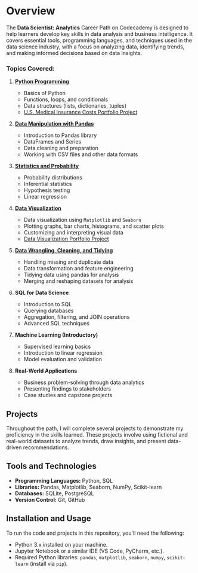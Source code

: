 # Overview

The **Data Scientist: Analytics** Career Path on Codecademy is designed to help learners develop key skills in data analysis and business intelligence. 
It covers essential tools, programming languages, and techniques used in the data science industry, with a focus on analyzing data, identifying trends, and making informed decisions based on data insights.

### Topics Covered:

1. **[Python Programming](https://github.com/nclements11/Data-Science-Portfolio/tree/main/Python%20Programming)**
   - Basics of Python
   - Functions, loops, and conditionals
   - Data structures (lists, dictionaries, tuples)
   - [U.S. Medical Insurance Costs Portfolio Project](https://github.com/nclements11/Data-Science-Portfolio/tree/main/US%20Medical%20Insurance%20Costs)

2. **[Data Manipulation with Pandas](https://github.com/nclements11/Data-Science-Portfolio/tree/main/Data%20Manipulation%20with%20Pandas)**
   - Introduction to Pandas library
   - DataFrames and Series
   - Data cleaning and preparation
   - Working with CSV files and other data formats

3. **[Statistics and Probability](https://github.com/nclements11/Data-Science-Portfolio/tree/main/Statistics%20and%20Probability)**
   - Probability distributions
   - Inferential statistics
   - Hypothesis testing
   - Linear regression

4. **[Data Visualization](https://github.com/nclements11/Data-Science-Portfolio/tree/main/Data%20Visualization)**
   - Data visualization using `Matplotlib` and `Seaborn`
   - Plotting graphs, bar charts, histograms, and scatter plots
   - Customizing and interpreting visual data
   - [Data Visualization Portfolio Project](https://github.com/nclements11/Data-Science-Portfolio/tree/main/Data%20Visualization/Data%20Visualization%20Portfolio%20Project)

5. **[Data Wrangling, Cleaning, and Tidying](https://github.com/nclements11/Data-Science-Portfolio/tree/main/Data%20Wrangling%2C%20Cleaning%2C%20and%20Tidying)**
   - Handling missing and duplicate data
   - Data transformation and feature engineering
   - Tidying data using pandas for analysis
   - Merging and reshaping datasets for analysis

6. **SQL for Data Science**
   - Introduction to SQL
   - Querying databases
   - Aggregation, filtering, and JOIN operations
   - Advanced SQL techniques

7. **Machine Learning (Introductory)**
   - Supervised learning basics
   - Introduction to linear regression
   - Model evaluation and validation

8. **Real-World Applications**
   - Business problem-solving through data analytics
   - Presenting findings to stakeholders
   - Case studies and capstone projects

## Projects

Throughout the path, I will complete several projects to demonstrate my proficiency in the skills learned. 
These projects involve using fictional and real-world datasets to analyze trends, draw insights, and present data-driven recommendations.

## Tools and Technologies

- **Programming Languages:** Python, SQL
- **Libraries:** Pandas, Matplotlib, Seaborn, NumPy, Scikit-learn
- **Databases:** SQLite, PostgreSQL
- **Version Control:** Git, GitHub

## Installation and Usage

To run the code and projects in this repository, you'll need the following:

- Python 3.x installed on your machine.
- Jupyter Notebook or a similar IDE (VS Code, PyCharm, etc.).
- Required Python libraries: `pandas`, `matplotlib`, `seaborn`, `numpy`, `scikit-learn` (install via `pip`).
